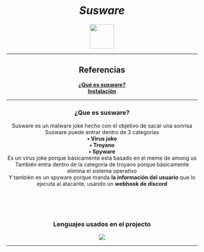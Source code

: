 <h1 align="center"><i>Susware</i></h1>

<p align="center" >
     <img src="https://thumbs.gfycat.com/ClutteredWealthyGoitered-max-1mb.gif" width=64>
</p>

-----

<div align="center">
     <h2>
          Referencias
     </h2>
     <b><a href="#susware">¿Qué es susware?</a></b><br>
     <b><a href="">Instalación</a></b><br>
     
     
</div>

-----

<div align="center" id="susware">
     <h3> ¿Que es susware?</h3>  
     <p>
          Susware es un malware joke hecho con el objetivo de sacar una sonrisa <br>
          Susware puede entrar dentro de 3 categorías <br>
               <b>• Virus joke</b> <br>
               <b>• Troyano</b> <br>
               <b>• Spyware</b> <br>
          Es un virus joke porque básicamente está basado en el meme de among us<br>
          También entra dentro de la categoría de troyano porque básicamente elimina el sistema operativo<br>
          Y también es un spyware porque manda <b>la información del usuario</b> que lo ejecuta al atacante, usando un <b>webhook de discord</b> <br> 
     </p>
     <br>
     <br>
     <br>
     <h3> Lenguajes usados en el projecto</h3>
     <img src="https://media.discordapp.net/attachments/845471921990008835/853866822112378900/usedlanguages.png">

</div>

-----


